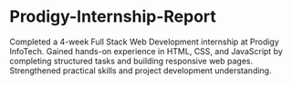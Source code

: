 # Prodigy-Internship-Report
Completed a 4-week Full Stack Web Development internship at Prodigy InfoTech. Gained hands-on experience in HTML, CSS, and JavaScript by completing structured tasks and building responsive web pages. Strengthened practical skills and project development understanding.
